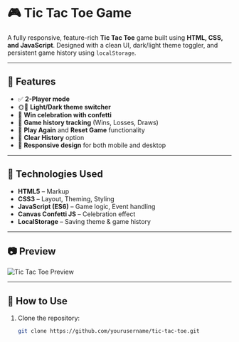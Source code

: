 # 🎮 Tic Tac Toe Game

A fully responsive, feature-rich **Tic Tac Toe** game built using **HTML, CSS, and JavaScript**. Designed with a clean UI, dark/light theme toggler, and persistent game history using `localStorage`.

---

## 📌 Features

- ✅ **2-Player mode**
- 🌞🌚 **Light/Dark theme switcher**
- 🥇 **Win celebration with confetti**
- 📜 **Game history tracking** (Wins, Losses, Draws)
- 🔁 **Play Again** and **Reset Game** functionality
- 🧹 **Clear History** option
- 🎨 **Responsive design** for both mobile and desktop

---

## 🧠 Technologies Used

- **HTML5** – Markup
- **CSS3** – Layout, Theming, Styling
- **JavaScript (ES6)** – Game logic, Event handling
- **Canvas Confetti JS** – Celebration effect
- **LocalStorage** – Saving theme & game history

---

## 📷 Preview

![Tic Tac Toe Preview](TTC.png) <!-- Replace with your thumbnail image -->

---

## 🚀 How to Use

1. Clone the repository:
   ```bash
   git clone https://github.com/yourusername/tic-tac-toe.git

